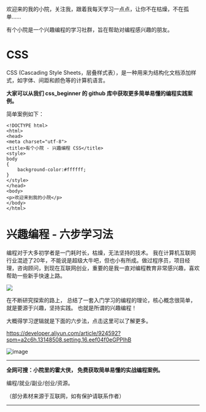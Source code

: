 欢迎来的我的小院，关注我，跟着我每天学习一点点，让你不在枯燥，不在孤单......

有个小院是一个兴趣编程的学习社群，旨在帮助对编程感兴趣的朋友。

# **CSS**
CSS (Cascading Style Sheets，层叠样式表），是一种用来为结构化文档添加样式，如字体、间距和颜色等的计算机语言。


**大家可以从我们 css_beginner 的 github 库中获取更多简单易懂的编程实践案例。**

简单案例如下：

```
<!DOCTYPE html>
<html>
<head>
<meta charset="utf-8"> 
<title>有个小院 - 兴趣编程 CSS</title> 
<style>
body
{
	background-color:#ffffff;
}
</style>
</head>
<body>
<p>欢迎来到我的小院</p>
</body>
</html>
```

# **兴趣编程 - 六步学习法**


编程对于大多初学者是一门耗时长，枯燥，无法坚持的技术。 我在计算机互联网行业混迹了20年，不能说是超级大牛吧，但也小有所成。做过程序员，项目经理，咨询顾问，到现在互联网创业，重要的是我一直对编程教育非常感兴趣，喜欢帮助一些新手快速上路。

![](https://img.alicdn.com/imgextra/i1/289589474/O1CN01nLLBpL2Jr97fgoDor_!!289589474.jpg)

在不断研究探索的路上， 总结了一套入门学习的编程的理论，核心概念很简单，就是要源于兴趣，坚持实践。 也就是所谓的兴趣编程！

大概得学习逻辑就是下面的六步法，点击这里可以了解更多。

<https://developer.aliyun.com/article/924592?spm=a2c6h.13148508.setting.16.eef04f0eGPPIhB>

![image](https://p3-juejin.byteimg.com/tos-cn-i-k3u1fbpfcp/690d14bdc8f6446fa0f2befb286b3c33~tplv-k3u1fbpfcp-zoom-1.image "image")


****************************************************************************
**全网可搜：小院里的霍大侠， 免费获取简单易懂的实战编程案例。**

编程/就业/副业/创业/资源。


（部分素材来源于互联网，如有保护请联系作者）
****************************************************************************
